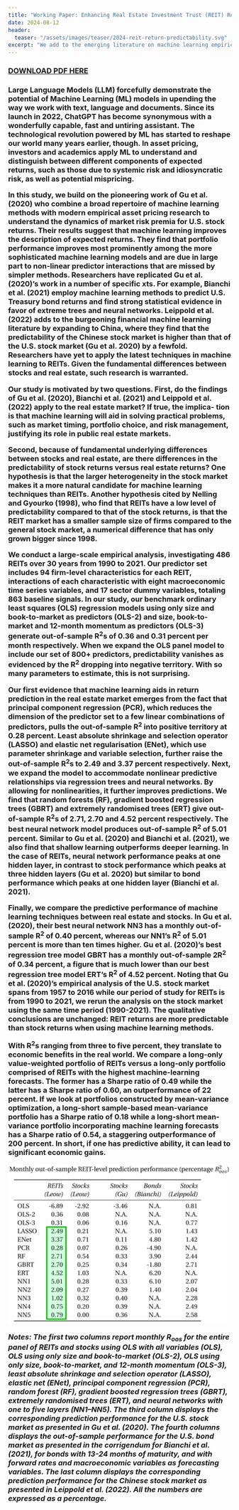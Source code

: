 ```yaml
---
title: "Working Paper: Enhancing Real Estate Investment Trust (REIT) Return Forecasts via Machine Learning"
date: 2024-08-12
header:
  teaser: "/assets/images/teaser/2024-reit-return-predictability.svg"
excerpt: "We add to the emerging literature on machine learning empirical asset pricing by analyzing a comprehensive set of return prediction factors on REITs. We show that machine learning models are superior to traditional ordinary least square models and we find that REIT investors experience significant economic gains when using machine learning forecasts. Comparing to the stock market, we show that REITs are more predictable than stocks, and that the higher predictability is stable across time and across industry types."
---
```


<h3><a href="/assets/papers/Leow-Lindenthal-REIT-return-predictability.pdf
">DOWNLOAD PDF HERE</a><h3>

Large Language Models (LLM) forcefully demonstrate the potential of Machine Learning (ML) models in upending the way we work with text, language and documents. Since its launch in 2022, ChatGPT has become synonymous with a wonderfully capable, fast and untiring assistant. The technological revolution powered by ML has started to reshape our world many years earlier, though. In asset pricing, investors and academics apply ML to understand and distinguish between different components of expected returns, such as those due to systemic risk and idiosyncratic risk, as well as potential mispricing.

In this study, we build on the pioneering work of Gu et al. (2020) who combine a broad repertoire of machine learning methods with modern empirical asset pricing research to understand the dynamics of market risk premia for U.S. stock returns. Their results suggest that machine learning improves the description of expected returns. They find that portfolio performance improves most prominently among the more sophisticated machine learning models and are due in large part to non-linear predictor interactions that are missed by simpler methods. Researchers have replicated Gu et al. (2020)’s work in a number of specific xts. For example, Bianchi et al. (2021) employ machine learning methods to predict U.S. Treasury bond returns and find strong statistical evidence in favor of extreme trees and neural networks. Leippold et al. (2022) adds to the burgeoning financial machine learning literature by expanding to China, where they find that the predictability of the Chinese stock market is higher than that of the U.S. stock market (Gu et al. 2020) by a fewfold. Researchers have yet to apply the latest techniques in machine learning to REITs. Given the fundamental differences between stocks and real estate, such research is warranted.

Our study is motivated by two questions. First, do the findings of Gu et al. (2020), Bianchi et al. (2021) and Leippold et al. (2022) apply to the real estate market? If true, the implica- tion is that machine learning will aid in solving practical problems, such as market timing, portfolio choice, and risk management, justifying its role in public real estate markets.

Second, because of fundamental underlying differences between stocks and real estate, are there differences in the predictability of stock returns versus real estate returns? One hypothesis is that the larger heterogeneity in the stock market makes it a more natural candidate for machine learning techniques than REITs. Another hypothesis cited by Nelling and Gyourko (1998), who find that REITs have a low level of predictability compared to that of the stock returns, is that the REIT market has a smaller sample size of firms compared to the
general stock market, a numerical difference that has only grown bigger since 1998.

We conduct a large-scale empirical analysis, investigating 486 REITs over 30 years from 1990 to 2021. Our predictor set includes 94 firm-level characteristics for each REIT, interactions of each characteristic with eight macroeconomic time series variables, and 17 sector dummy variables, totaling 863 baseline signals. In our study, our benchmark ordinary least
squares (OLS) regression models using only size and book-to-market as predictors (OLS-2) and size, book-to-market and 12-month momentum as predictors (OLS-3) generate out-of-sample R<sup>2</sup>s of 0.36 and 0.31 percent per month respectively. When we expand the OLS panel model to include our set of 800+ predictors, predictability vanishes as evidenced by the R<sup>2</sup> dropping into negative territory. With so many parameters to estimate, this is not surprising.

Our first evidence that machine learning aids in return prediction in the real estate market emerges from the fact that principal component regression (PCR), which reduces the
dimension of the predictor set to a few linear combinations of predictors, pulls the out-of-sample R<sup>2</sup> into positive territory at 0.28 percent. Least absolute shrinkage and selection
operator (LASSO) and elastic net regularisation (ENet), which use parameter shrinkage and variable selection, further raise the out-of-sample R<sup>2</sup>s to 2.49 and 3.37 percent respectively.
Next, we expand the model to accommodate nonlinear predictive relationships via regression trees and neural networks. By allowing for nonlinearities, it further improves predictions. We find that random forests (RF), gradient boosted regression trees (GBRT) and extremely randomised trees (ERT) give out-of-sample R<sup>2</sup>s of 2.71, 2.70 and 4.52 percent respectively. The best neural network model produces out-of-sample R<sup>2</sup> of 5.01 percent.  Similar to Gu et al. (2020) and Bianchi et al. (2021), we also find that shallow learning outperforms deeper learning. In the case of REITs, neural network performance peaks at one hidden layer, in contrast to stock performance which peaks at three hidden layers (Gu et al. 2020) but similar to bond performance which peaks at one hidden layer (Bianchi et al. 2021).

Finally, we compare the predictive performance of machine learning techniques between real estate and stocks. In Gu et al. (2020), their best neural network NN3 has a monthly
out-of-sample R<sup>2</sup> of 0.40 percent, whereas our NN1’s R<sup>2</sup> of 5.01 percent is more than ten times higher. Gu et al. (2020)’s best regression tree model GBRT has a monthly out-of-sample 2R<sup>2</sup> of 0.34 percent, a figure that is much lower than our best regression tree model ERT’s R<sup>2</sup> of 4.52 percent. Noting that Gu et al. (2020)’s empirical analysis of the U.S. stock market spans from 1957 to 2016 while our period of study for REITs is from 1990 to 2021, we rerun the analysis on the stock market using the same time period (1990-2021). The qualitative conclusions are unchanged: REIT returns are more predictable than stock returns when using machine learning methods.

With R<sup>2</sup>s ranging from three to five percent, they translate to economic benefits in the real world. We compare a long-only value-weighted portfolio of REITs versus a long-only portfolio comprised of REITs with the highest machine-learning forecasts. The former has a Sharpe ratio of 0.49 while the latter has a Sharpe ratio of 0.60, an outperformance of 22 percent. If we look at portfolios constructed by mean-variance optimization, a long-short sample-based mean-variance portfolio has a Sharpe ratio of 0.18 while a long-short mean- variance portfolio incorporating machine learning forecasts has a Sharpe ratio of 0.54, a staggering outperformance of 200 percent. In short, if one has predictive ability, it can lead to significant economic gains.



<img src="/assets/images/teaser/2024-reit-return-predictability.svg" />

*Notes: The first two columns report monthly R<sub>oos</sub> for the entire panel of REITs and stocks using OLS with all variables (OLS), OLS using only size and book-to-market (OLS-2), OLS using only size, book-to-market, and 12-month momentum (OLS-3), least absolute shrinkage and selection operator (LASSO), elastic net (ENet), principal component regression (PCR), random forest (RF), gradient boosted regression trees (GBRT), extremely randomised trees (ERT), and neural networks with one to five layers (NN1–NN5). The third column displays the corresponding prediction performance for the U.S. stock market as presented in Gu et al. (2020). The fourth columns displays the out-of-sample performance for the U.S. bond market as presented in the corrigendum for Bianchi et al. (2021), for bonds with 13-24 months of maturity, and with forward rates and macroeconomic variables as forecasting variables. The last column displays the corresponding prediction performance for the Chinese stock market as presented in Leippold et al. (2022). All the numbers are expressed as a percentage.*


